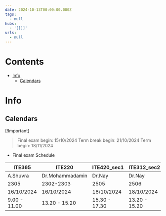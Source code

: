 ```yaml
---
date: 2024-10-13T00:00:00.000Z
tags:
  - null
hubs:
  - '[[]]'
urls:
  - null
---
```

# Contents

<!-- toc -->

- [Info](#info)
  - [Calendars](#calendars)

<!-- tocstop -->

# Info

## Calendars

[!Important]

> Final exam begin: 15/10/2024
> Term break begin: 21/10/2024
> Term begin: 18/11/2024

- Final exam Schedule

| ITE365       | ITE220          | ITE420_sec1   | ITE312_sec2   |
| ------------ | --------------- | ------------- | ------------- |
| A.Shuvra     | Dr.Mohammadamin | Dr.Nay        | Dr.Nay        |
| 2305         | 2302-2303       | 2505          | 2506          |
| 16/10/2024   | 16/10/2024      | 18/10/2024    | 18/10/2024    |
| 9.00 - 11.00 | 13.20 - 15.20   | 15.30 - 17.30 | 13.20 - 15.20 |
